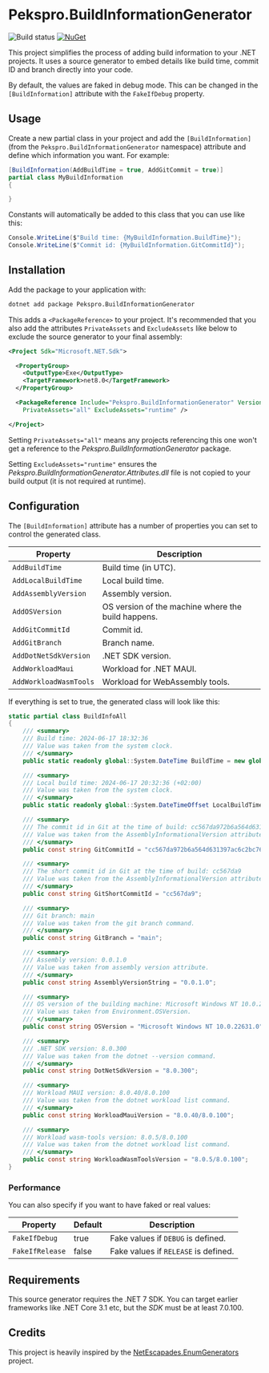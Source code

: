 # Pekspro.BuildInformationGenerator

![Build status](https://github.com/pekspro/BuildInformationGenerator/actions/workflows/build-and-test.yml/badge.svg)
[![NuGet](https://img.shields.io/nuget/v/Pekspro.BuildInformationGenerator.svg)](https://www.nuget.org/packages/Pekspro.BuildInformationGenerator/)

This project simplifies the process of adding build information to your .NET projects. It uses a source generator to embed details like build time, commit ID and branch directly into your code.

By default, the values are faked in debug mode. This can be changed in the `[BuildInformation]` attribute with the `FakeIfDebug` property.

## Usage

Create a new partial class in your project and add the `[BuildInformation]` (from the `Pekspro.BuildInformationGenerator` namespace) attribute and define which information you want. For example:

```csharp
[BuildInformation(AddBuildTime = true, AddGitCommit = true)]
partial class MyBuildInformation
{

}
```

Constants will automatically be added to this class that you can use like this:

```csharp
Console.WriteLine($"Build time: {MyBuildInformation.BuildTime}");
Console.WriteLine($"Commit id: {MyBuildInformation.GitCommitId}");
```

## Installation

Add the package to your application with:

```bash
dotnet add package Pekspro.BuildInformationGenerator
```

This adds a `<PackageReference>` to your project. It's recommended that you also add the attributes `PrivateAssets` and `ExcludeAssets` like below to exclude the source generator to your final assembly:

```xml
<Project Sdk="Microsoft.NET.Sdk">

  <PropertyGroup>
    <OutputType>Exe</OutputType>
    <TargetFramework>net8.0</TargetFramework>
  </PropertyGroup>

  <PackageReference Include="Pekspro.BuildInformationGenerator" Version="0.0.1" 
    PrivateAssets="all" ExcludeAssets="runtime" />

</Project>
```

Setting `PrivateAssets="all"` means any projects referencing this one won't get a reference to the _Pekspro.BuildInformationGenerator_ package.

Setting `ExcludeAssets="runtime"` ensures the _Pekspro.BuildInformationGenerator.Attributes.dll_ file is not copied to your build output (it is not required at runtime).


## Configuration

The `[BuildInformation]` attribute has a number of properties you can set to control the generated class.

| Property               | Description                                         |
| ---------------------- | --------------------------------------------------- |
| `AddBuildTime`         | Build time (in UTC).                                |
| `AddLocalBuildTime`    | Local build time.                                   |
| `AddAssemblyVersion`   | Assembly version.                                   |
| `AddOSVersion`         | OS version of the machine where the build happens.  |
| `AddGitCommitId`       | Commit id.                                          |
| `AddGitBranch`         | Branch name.                                        |
| `AddDotNetSdkVersion`  | .NET SDK version.                                   |
| `AddWorkloadMaui`      | Workload for .NET MAUI.                             |
| `AddWorkloadWasmTools` | Workload for WebAssembly tools.                     |

If everything is set to true, the generated class will look like this:

```csharp
static partial class BuildInfoAll
{
    /// <summary>
    /// Build time: 2024-06-17 18:32:36
    /// Value was taken from the system clock.
    /// </summary>
    public static readonly global::System.DateTime BuildTime = new global::System.DateTime(638542459567895832L, global::System.DateTimeKind.Utc);

    /// <summary>
    /// Local build time: 2024-06-17 20:32:36 (+02:00)
    /// Value was taken from the system clock.
    /// </summary>
    public static readonly global::System.DateTimeOffset LocalBuildTime = new global::System.DateTimeOffset(638542531567895832L, new global::System.TimeSpan(72000000000));

    /// <summary>
    /// The commit id in Git at the time of build: cc567da972b6a564d631397ac6c2bc76960c6b67
    /// Value was taken from the AssemblyInformationalVersion attribute.
    /// </summary>
    public const string GitCommitId = "cc567da972b6a564d631397ac6c2bc76960c6b67";

    /// <summary>
    /// The short commit id in Git at the time of build: cc567da9
    /// Value was taken from the AssemblyInformationalVersion attribute.
    /// </summary>
    public const string GitShortCommitId = "cc567da9";

    /// <summary>
    /// Git branch: main
    /// Value was taken from the git branch command.
    /// </summary>
    public const string GitBranch = "main";

    /// <summary>
    /// Assembly version: 0.0.1.0
    /// Value was taken from assembly version attribute.
    /// </summary>
    public const string AssemblyVersionString = "0.0.1.0";

    /// <summary>
    /// OS version of the building machine: Microsoft Windows NT 10.0.22631.0
    /// Value was taken from Environment.OSVersion.
    /// </summary>
    public const string OSVersion = "Microsoft Windows NT 10.0.22631.0";

    /// <summary>
    /// .NET SDK version: 8.0.300
    /// Value was taken from the dotnet --version command.
    /// </summary>
    public const string DotNetSdkVersion = "8.0.300";

    /// <summary>
    /// Workload MAUI version: 8.0.40/8.0.100
    /// Value was taken from the dotnet workload list command.
    /// </summary>
    public const string WorkloadMauiVersion = "8.0.40/8.0.100";

    /// <summary>
    /// Workload wasm-tools version: 8.0.5/8.0.100
    /// Value was taken from the dotnet workload list command.
    /// </summary>
    public const string WorkloadWasmToolsVersion = "8.0.5/8.0.100";
}
```

### Performance

You can also specify if you want to have faked or real values:

| Property        | Default | Description                           | 
| --------------- | ------- | ------------------------------------- | 
| `FakeIfDebug`   | true    | Fake values if `DEBUG` is defined.    | 
| `FakeIfRelease` | false   | Fake values if `RELEASE` is defined.  |


## Requirements

This source generator requires the .NET 7 SDK. You can target earlier frameworks like .NET Core 3.1 etc, but the _SDK_ must be at least 7.0.100.

## Credits

This project is heavily inspired by the [NetEscapades.EnumGenerators](https://github.com/andrewlock/NetEscapades.EnumGenerators) project.
